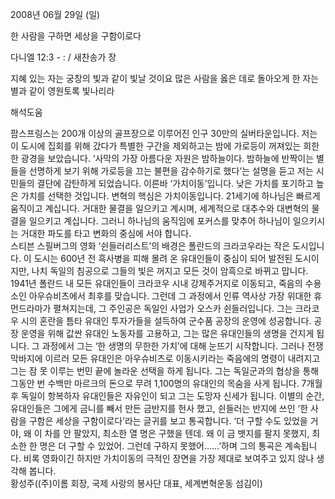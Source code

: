 2008년 06월 29일 (일)

한 사람을 구하면 세상을 구함이로다



다니엘 12:3 - : / 새찬송가  장


지혜 있는 자는 궁창의 빛과 같이 빛날 것이요 많은 사람을 옳은 데로 돌아오게 한 자는 별과 같이 영원토록 빛나리라

해석도움





팜스프링스는 200개 이상의 골프장으로 이루어진 인구 30만의 실버타운입니다. 저는 이 도시에 집회를 위해 갔다가 특별한 구간을 제외하고는 밤에 가로등이 꺼져있는 희한한 광경을 보았습니다. ‘사막의 가장 아름다운 자원은 밤하늘이다. 밤하늘에 반짝이는 별들을 선명하게 보기 위해 가로등을 끄는 불편을 감수하기로 했다’는 설명을 듣고 저는 시민들의 결단에 감탄하게 되었습니다. 이른바 ‘가치이동’입니다. 낮은 가치를 포기하고 높은 가치를 선택한 것입니다. 변혁의 핵심은 가치이동입니다. 21세기에 하나님은 빠르게 움직이고 계십니다. 거대한 물결을 일으키고 계시며, 세계적으로 대추수와 대변혁의 물결을 일으키고 계십니다. 그러니 하나님의 움직임에 포커스를 맞추어 하나님이 일으키시는 거대한 파도를 타고 변화의 중심에 서야 합니다.       
 스티븐 스필버그의 영화 ‘쉰들러리스트’의 배경은 폴란드의 크라코우라는 작은 도시입니다. 이 도시는 600년 전 흑사병을 피해 몰려 온 유대인들이 중심이 되어 발전된 도시이지만, 나치 독일의 침공으로 그들의 빛은 꺼지고 모든 것이 암흑으로 바뀌고 맙니다. 1941년 폴란드 내 모든 유대인들이 크라코우 시내 강제주거지로 이동되고, 죽음의 수용소인 아우슈비츠에서 최후를 맞습니다. 그런데 그 과정에서 인류 역사상 가장 위대한 휴먼드라마가 펼쳐지는데, 그 주인공은 독일인 사업가 오스카 쉰들러입니다. 그는 크라코우 시의 혼란을 틈타 유대인 투자가들을 설득하여 군수품 공장의 운영에 성공합니다. 공장 운영을 위해 값싼 유대인 노동자를 고용하고, 그는 많은 유대인들의 생명을 건지게 됩니다. 그 과정에서 그는 ‘한 생명의 무한한 가치’에 대해 눈뜨기 시작합니다. 그러나 전쟁 막바지에 이르러 모든 유대인은 아우슈비츠로 이동시키라는 죽음에의 명령이 내려지고 그는 잠 못 이루는 번민 끝에 놀라운 선택을 하게 됩니다. 그는 독일군과의 협상을 통해 그동안 번 수백만 마르크의 돈으로 무려 1,100명의 유대인의 목숨을 사게 됩니다. 7개월 후 독일이 항복하자 유대인들은 자유인이 되고 그는 도망자 신세가 됩니다. 이별의 순간, 유대인들은 그에게 금니를 빼서 만든 금반지를 헌사 했고, 쉰들러는 반지에 쓰인 ‘한 사람을 구함은 세상을 구함이로다’라는 글귀를 보고 통곡합니다. ‘더 구할 수도 있었을 거야, 왜 이 차를 안 팔았지, 최소한 열 명은 구했을 텐데. 왜 이 금 뱃지를 팔지 못했지, 최소한 한 명은 더 구할 수 있었어. 그런데 구하지 못했어……’하며 그의 통곡은 계속됩니다. 비록 영화이긴 하지만 가치이동의 극적인 장면을 가장 제대로 보여주고 있지 않나 생각해 봅니다.     
황성주((주)이롬 회장, 국제 사랑의 봉사단 대표, 세계변혁운동 섬김이)